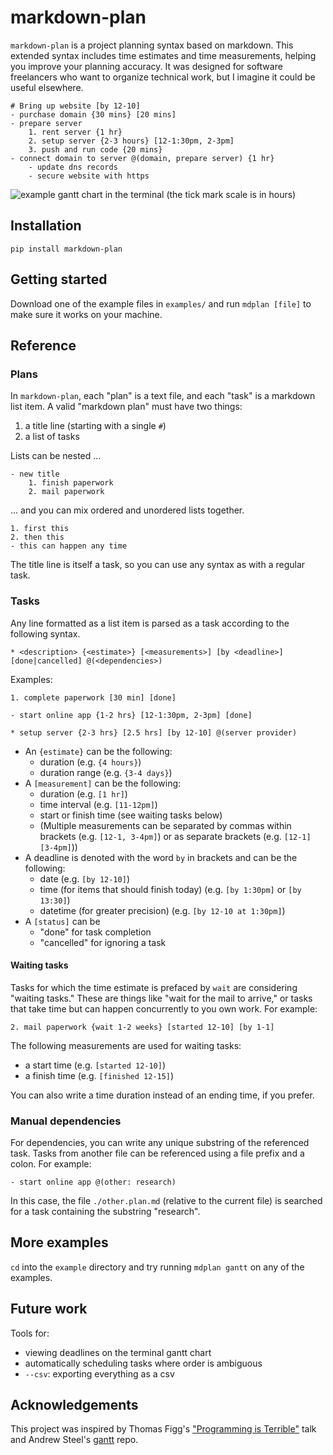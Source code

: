# markdown-plan
`markdown-plan` is a project planning syntax based on markdown. This extended syntax includes time estimates and time measurements, helping you improve your planning accuracy. It was designed for software freelancers who want to organize technical work, but I imagine it could be useful elsewhere.

```
# Bring up website [by 12-10]
- purchase domain {30 mins} [20 mins]
- prepare server
    1. rent server {1 hr}
    2. setup server {2-3 hours} [12-1:30pm, 2-3pm]
    3. push and run code {20 mins}
- connect domain to server @(domain, prepare server) {1 hr}
    - update dns records
    - secure website with https
```

![example gantt chart in the terminal](images/example.png)
(the tick mark scale is in hours)

## Installation

```
pip install markdown-plan
```

## Getting started

Download one of the example files in `examples/` and run `mdplan [file]` to make sure it works on your machine.

## Reference

### Plans

In `markdown-plan`, each "plan" is a text file, and each "task" is a markdown list item. A valid "markdown plan" must have two things:
1. a title line (starting with a single `#`)
2. a list of tasks

Lists can be nested ...
```
- new title
    1. finish paperwork
    2. mail paperwork
```
... and you can mix ordered and unordered lists together.
```
1. first this
2. then this
- this can happen any time
```

The title line is itself a task, so you can use any syntax as with a regular task.

### Tasks

Any line formatted as a list item is parsed as a task according to the following syntax.
```
* <description> {<estimate>} [<measurements>] [by <deadline>] [done|cancelled] @(<dependencies>)
```

Examples:
```
1. complete paperwork [30 min] [done]

- start online app {1-2 hrs} [12-1:30pm, 2-3pm] [done]

* setup server {2-3 hrs} [2.5 hrs] [by 12-10] @(server provider)
```

* An `{estimate}` can be the following:
	* duration (e.g. `{4 hours}`)
	* duration range (e.g. `{3-4 days}`)
* A `[measurement]` can be the following:
	* duration (e.g. `[1 hr]`)
	* time interval (e.g. `[11-12pm]`)
	* start or finish time (see waiting tasks below)
	* (Multiple measurements can be separated by commas within brackets (e.g. `[12-1, 3-4pm]`) or as separate brackets (e.g. `[12-1] [3-4pm]`))
* A deadline is denoted with the word `by` in brackets and can be the following:
	* date (e.g. `[by 12-10]`)
	* time (for items that should finish today) (e.g. `[by 1:30pm]` or `[by 13:30]`)
	* datetime (for greater precision) (e.g. `[by 12-10 at 1:30pm]`)
* A `[status]` can be
	* "done" for task completion
	* "cancelled" for ignoring a task

#### Waiting tasks

Tasks for which the time estimate is prefaced by `wait` are considering "waiting tasks." These are things like "wait for the mail to arrive," or tasks that take time but can happen concurrently to you own work. For example:

```
2. mail paperwork {wait 1-2 weeks} [started 12-10] [by 1-1]
```

The following measurements are used for waiting tasks:
* a start time (e.g. `[started 12-10]`)
* a finish time (e.g. `[finished 12-15]`)

You can also write a time duration instead of an ending time, if you prefer.

### Manual dependencies

For dependencies, you can write any unique substring of the referenced task. Tasks from another file can be referenced using a file prefix and a colon. For example:

`- start online app @(other: research)`

In this case, the file `./other.plan.md` (relative to the current file) is searched for a task containing the substring "research".

## More examples

`cd` into the `example` directory and try running `mdplan gantt` on any of the examples. 

## Future work

Tools for:
* viewing deadlines on the terminal gantt chart
* automatically scheduling tasks where order is ambiguous
* `--csv`: exporting everything as a csv

## Acknowledgements

This project was inspired by Thomas Figg's ["Programming is Terrible"](https://www.youtube.com/watch?v=csyL9EC0S0c) talk and Andrew Steel's [gantt](https://github.com/andrew-ls/gantt) repo.